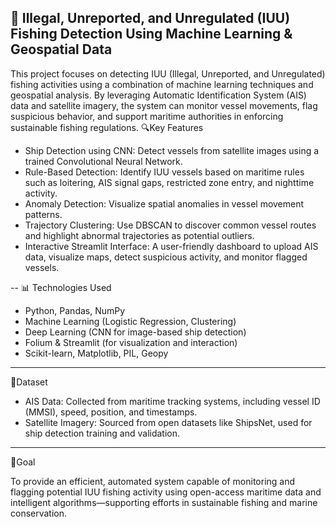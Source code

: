 
## 🌊 Illegal, Unreported, and Unregulated (IUU) Fishing Detection Using Machine Learning & Geospatial Data

This project focuses on detecting IUU (Illegal, Unreported, and Unregulated) fishing activities using a combination of machine learning techniques and geospatial analysis. By leveraging Automatic Identification System (AIS) data and satellite imagery, the system can monitor vessel movements, flag suspicious behavior, and support maritime authorities in enforcing sustainable fishing regulations.
 🔍Key Features

* Ship Detection using CNN: Detect vessels from satellite images using a trained Convolutional Neural Network.
* Rule-Based Detection: Identify IUU vessels based on maritime rules such as loitering, AIS signal gaps, restricted zone entry, and nighttime activity.
* Anomaly Detection: Visualize spatial anomalies in vessel movement patterns.
* Trajectory Clustering: Use DBSCAN to discover common vessel routes and highlight abnormal trajectories as potential outliers.
* Interactive Streamlit Interface: A user-friendly dashboard to upload AIS data, visualize maps, detect suspicious activity, and monitor flagged vessels.

-- 📊 Technologies Used

* Python, Pandas, NumPy
* Machine Learning (Logistic Regression, Clustering)
* Deep Learning (CNN for image-based ship detection)
* Folium & Streamlit (for visualization and interaction)
* Scikit-learn, Matplotlib, PIL, Geopy

---

📂Dataset

* AIS Data: Collected from maritime tracking systems, including vessel ID (MMSI), speed, position, and timestamps.
* Satellite Imagery: Sourced from open datasets like ShipsNet, used for ship detection training and validation.

---

🎯Goal

To provide an efficient, automated system capable of monitoring and flagging potential IUU fishing activity using open-access maritime data and intelligent algorithms—supporting efforts in sustainable fishing and marine conservation.

